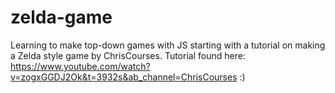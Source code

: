 # zelda-game
 Learning to make top-down games with JS starting with a tutorial on making a Zelda style game by ChrisCourses.
 Tutorial found here: https://www.youtube.com/watch?v=zogxGGDJ2Ok&t=3932s&ab_channel=ChrisCourses :)
